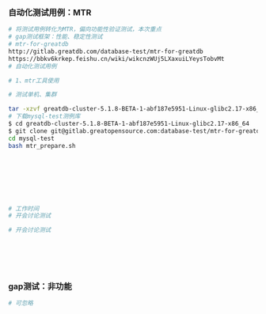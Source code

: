 





















### 自动化测试用例：MTR

```bash
# 将测试用例转化为MTR，偏向功能性验证测试，本次重点
# gap测试框架：性能、稳定性测试
# mtr-for-greatdb
http://gitlab.greatdb.com/database-test/mtr-for-greatdb
https://bbkv6krkep.feishu.cn/wiki/wikcnzWUj5LXaxuiLYeysTobvMt
# 自动化测试用例

# 1、mtr工具使用

# 测试单机、集群

tar -xzvf greatdb-cluster-5.1.8-BETA-1-abf187e5951-Linux-glibc2.17-x86_64.tar.gz
# 下载mysql-test测例库
$ cd greatdb-cluster-5.1.8-BETA-1-abf187e5951-Linux-glibc2.17-x86_64
$ git clone git@gitlab.greatopensource.com:database-test/mtr-for-greatdb.git mysql-test
cd mysql-test
bash mtr_prepare.sh









```





```bash
# 工作时间
# 开会讨论测试

# 开会讨论测试







```



### gap测试：非功能

```bash
# 可忽略









```











